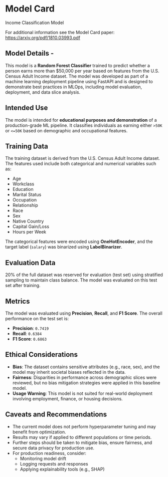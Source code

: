 # Model Card

Income Classification Model

For additional information see the Model Card paper: https://arxiv.org/pdf/1810.03993.pdf

## Model Details - 

This model is a **Random Forest Classifier** trained to predict whether a person earns more than $50,000 per year based on features from the U.S. Census Adult Income dataset. The model was developed as part of a machine learning deployment pipeline using FastAPI and is designed to demonstrate best practices in MLOps, including model evaluation, deployment, and data slice analysis.

## Intended Use

The model is intended for **educational purposes and demonstration** of a production-grade ML pipeline. It classifies individuals as earning either `>50K` or `<=50K` based on demographic and occupational features.

## Training Data

The training dataset is derived from the U.S. Census Adult Income dataset. The features used include both categorical and numerical variables such as:

- Age
- Workclass
- Education
- Marital Status
- Occupation
- Relationship
- Race
- Sex
- Native Country
- Capital Gain/Loss
- Hours per Week

The categorical features were encoded using **OneHotEncoder**, and the target label (`salary`) was binarized using **LabelBinarizer**.


## Evaluation Data

20% of the full dataset was reserved for evaluation (test set) using stratified sampling to maintain class balance. The model was evaluated on this test set after training.

## Metrics

The model was evaluated using **Precision**, **Recall**, and **F1 Score**. The overall performance on the test set is:

- **Precision**: `0.7419`
- **Recall**: `0.6384`
- **F1 Score**: `0.6863`

## Ethical Considerations

- **Bias**: The dataset contains sensitive attributes (e.g., race, sex), and the model may inherit societal biases reflected in the data.
- **Fairness**: Disparities in performance across demographic slices were reviewed, but no bias mitigation strategies were applied in this baseline model.
- **Usage Warning**: This model is not suited for real-world deployment involving employment, finance, or housing decisions.


## Caveats and Recommendations

- The current model does not perform hyperparameter tuning and may benefit from optimization.
- Results may vary if applied to different populations or time periods.
- Further steps should be taken to mitigate bias, ensure fairness, and secure data privacy for production use.
- For production readiness, consider:
  - Monitoring model drift
  - Logging requests and responses
  - Applying explainability tools (e.g., SHAP)